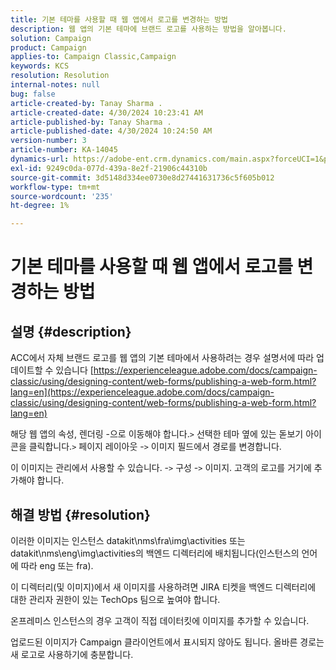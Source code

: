 ```yaml
---
title: 기본 테마를 사용할 때 웹 앱에서 로고를 변경하는 방법
description: 웹 앱의 기본 테마에 브랜드 로고를 사용하는 방법을 알아봅니다.
solution: Campaign
product: Campaign
applies-to: Campaign Classic,Campaign
keywords: KCS
resolution: Resolution
internal-notes: null
bug: false
article-created-by: Tanay Sharma .
article-created-date: 4/30/2024 10:23:41 AM
article-published-by: Tanay Sharma .
article-published-date: 4/30/2024 10:24:50 AM
version-number: 3
article-number: KA-14045
dynamics-url: https://adobe-ent.crm.dynamics.com/main.aspx?forceUCI=1&pagetype=entityrecord&etn=knowledgearticle&id=4d0226b1-db06-ef11-9f8a-6045bd026dc7
exl-id: 9249c0da-077d-439a-8e2f-21906c44310b
source-git-commit: 3d5148d334ee0730e8d27441631736c5f605b012
workflow-type: tm+mt
source-wordcount: '235'
ht-degree: 1%

---
```


# 기본 테마를 사용할 때 웹 앱에서 로고를 변경하는 방법

## 설명 {#description}


ACC에서 자체 브랜드 로고를 웹 앱의 기본 테마에서 사용하려는 경우 설명서에 따라 업데이트할 수 있습니다 [https://experienceleague.adobe.com/docs/campaign-classic/using/designing-content/web-forms/publishing-a-web-form.html?lang=en](https://experienceleague.adobe.com/docs/campaign-classic/using/designing-content/web-forms/publishing-a-web-form.html?lang=en)

해당 웹 앱의 속성, 렌더링 -으로 이동해야 합니다.`>`  선택한 테마 옆에 있는 돋보기 아이콘을 클릭합니다.`>`  페이지 레이아웃 -`>`  이미지 필드에서 경로를 변경합니다.

이 이미지는 관리에서 사용할 수 있습니다. -`>`  구성 -`>`  이미지. 고객의 로고를 거기에 추가해야 합니다.


## 해결 방법 {#resolution}


이러한 이미지는 인스턴스 datakit\nms\fra\img\activities 또는 datakit\nms\eng\img\activities의 백엔드 디렉터리에 배치됩니다(인스턴스의 언어에 따라 eng 또는 fra).

이 디렉터리(및 이미지)에서 새 이미지를 사용하려면 JIRA 티켓을 백엔드 디렉터리에 대한 관리자 권한이 있는 TechOps 팀으로 높여야 합니다.

온프레미스 인스턴스의 경우 고객이 직접 데이터킷에 이미지를 추가할 수 있습니다.

업로드된 이미지가 Campaign 클라이언트에서 표시되지 않아도 됩니다. 올바른 경로는 새 로고로 사용하기에 충분합니다.

